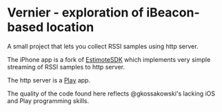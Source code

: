 Vernier - exploration of iBeacon-based location
=======

A small project that lets you collect RSSI samples using http server.

The iPhone app is a fork of [EstimoteSDK](https://github.com/Estimote/iOS-SDK)
which implements very simple streaming of RSSI samples to http server.

The http server is a [Play](www.playframework.com) app.

The quality of the code found here reflects @gkossakowski's lacking iOS and Play
programming skills.
